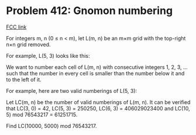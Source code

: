 # Problem 412: Gnomon numbering

[FCC link](https://www.freecodecamp.org/learn/coding-interview-prep/project-euler/problem-412-gnomon-numbering)

For integers m, n (0 ≤ n < m), let L(m, n) be an m×m grid with the top-right n×n
grid removed.

For example, L(5, 3) looks like this:

We want to number each cell of L(m, n) with consecutive integers 1, 2, 3, ...
such that the number in every cell is smaller than the number below it and to
the left of it.

For example, here are two valid numberings of L(5, 3):

Let LC(m, n) be the number of valid numberings of L(m, n). It can be verified
that LC(3, 0) = 42, LC(5, 3) = 250250, LC(6, 3) = 406029023400 and LC(10, 5) mod
76543217 = 61251715.

Find LC(10000, 5000) mod 76543217.
